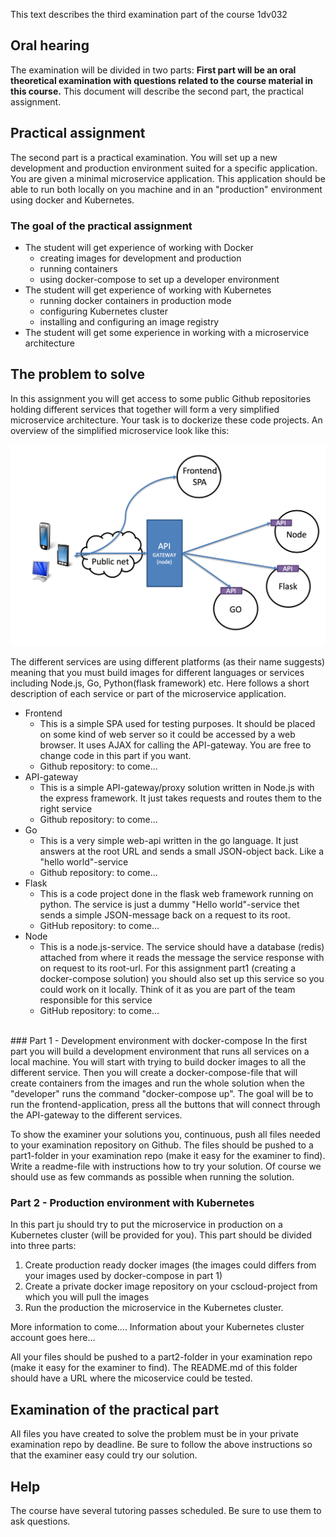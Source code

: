 This text describes the third examination part of the course 1dv032


## Oral hearing
The examination will be divided in two parts: **First part will be an oral theoretical examination with questions related to the course material in this course.** This document will describe the second part, the practical assignment.

## Practical assignment
The second part is a practical examination. You will set up a new development and production environment suited for a specific application. You are given a minimal microservice application. This application should be able to run both locally on you machine and in an "production" environment using docker and Kubernetes.

### The goal of the practical assignment
* The student will get experience of working with Docker
  * creating images for development and production
  * running containers
  * using docker-compose to set up a developer environment
* The student will get experience of working with Kubernetes
  * running docker containers in production mode
  * configuring Kubernetes cluster
  * installing and configuring an image registry
* The student will get some experience in working with a microservice architecture


## The problem to solve
In this assignment you will get access to some public Github repositories holding different services that together will form a very simplified microservice architecture. Your task is to dockerize these code projects. An overview of the simplified microservice look like this:

<img src="https://github.com/1dv032/syllabus/raw/master/examination/part_2/ms-overview.png" width="600px">


The different services are using different platforms (as their name suggests) meaning that you must build images for different languages or services including Node.js, Go, Python(flask framework) etc. Here follows a short description of each service or part of the microservice application.

* Frontend
  * This is a simple SPA used for testing purposes. It should be placed on some kind of web server so it could be accessed by a web browser. It uses AJAX for calling the API-gateway. You are free to change code in this part if you want.
  * Github repository: to come...
* API-gateway
  * This is a simple API-gateway/proxy solution written in Node.js with the express framework. It just takes requests and routes them to the right service
  * Github repository: to come...
* Go
  * This is a very simple web-api written in the go language. It just answers at the root URL and sends a small JSON-object back. Like a "hello world"-service
  * Github repository: to come...
* Flask
  * This is a code project done in the flask web framework running on python. The service is just a dummy "Hello world"-service thet sends a simple JSON-message back on a request to its root.
  * GitHub repository: to come...
* Node
  * This is a node.js-service. The service should have a database (redis) attached from where it reads the message the service response with on request to its root-url. For this assignment part1 (creating a docker-compose solution) you should also set up this service so you could work on it locally. Think of it as you are part of the team responsible for this service
  * GitHub repository: to come...

<br>
### Part 1 - Development environment with docker-compose
In the first part you will build a development environment that runs all services on a local machine. You will start with trying to build docker images to all the different service. Then you will create a docker-compose-file that will create containers from the images and run the whole solution when the "developer" runs the command "docker-compose up". The goal will be to run the frontend-application, press all the buttons that will connect through the API-gateway to the different services.

To show the examiner your solutions you, continuous, push all files needed to your examination repository on Github. The files should be pushed to a part1-folder in your examination repo (make it easy for the examiner to find). Write a readme-file with instructions how to try your solution. Of course we should use as few commands as possible when running the solution.



### Part 2 - Production environment with Kubernetes
In this part ju should try to put the microservice in production on a Kubernetes cluster (will be provided for you). This part should be divided into three parts:

1. Create production ready docker images (the images could differs from your images used by docker-compose in part 1)
2. Create a private docker image repository on your cscloud-project from which you will pull the images
3. Run the production the microservice in the Kubernetes cluster.

More information to come....
Information about your Kubernetes cluster account goes here...

All your files should be pushed to a part2-folder in your examination repo (make it easy for the examiner to find). The README.md of this folder should have a URL where the micoservice could be tested.

## Examination of the practical part
All files you have created to solve the problem must be in your private examination repo by deadline. Be sure to follow the above instructions so that the examiner easy could try our solution.

## Help
The course have several tutoring passes scheduled. Be sure to use them to ask questions.